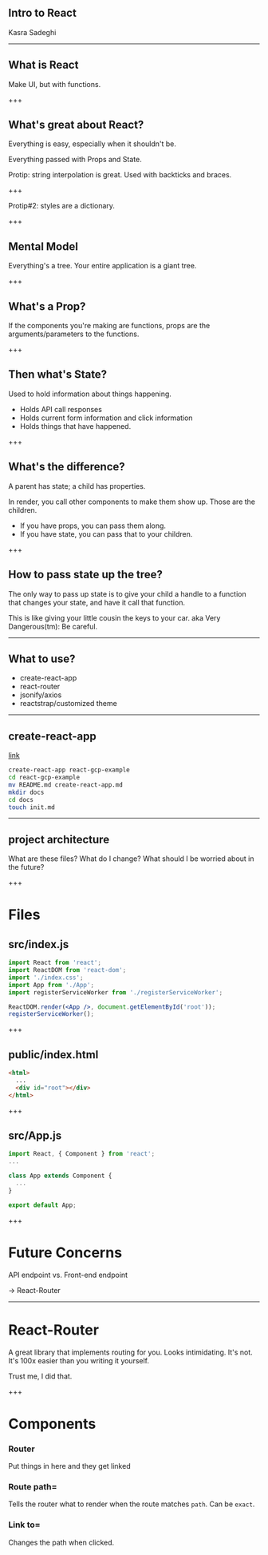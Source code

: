 ## Intro to React
Kasra Sadeghi

---

## What is React
Make UI, but with functions.

+++

## What's great about React?

Everything is easy, especially when it shouldn't be.

Everything passed with Props and State.

Protip: string interpolation is great.
Used with backticks and braces.

+++ 

Protip#2: styles are a dictionary. 

+++ 

## Mental Model
Everything's a tree. Your entire application is a giant tree.

+++

## What's a Prop?
If the components you're making are functions, props are the
arguments/parameters to the functions.

+++ 

## Then what's State?
Used to hold information about things happening. 
 - Holds API call responses
 - Holds current form information and click information
 - Holds things that have happened.

+++

## What's the difference?
A parent has state; a child has properties.

In render, you call other components to make them show up. Those are
the children. 
 - If you have props, you can pass them along.
 - If you have state, you can pass that to your children.
 
+++

## How to pass state up the tree?

The only way to pass up state is to give your child a handle to a
function that changes your state, and have it call that function.

This is like giving your little cousin the keys to your car. 
aka Very Dangerous(tm): Be careful.

--- 

## What to use?

- create-react-app
- react-router
- jsonify/axios
- reactstrap/customized theme

--- 

## create-react-app

[link](https://github.com/kasrasadeghi/react-gcp-example/blob/master/docs/init.md)

```bash
create-react-app react-gcp-example
cd react-gcp-example
mv README.md create-react-app.md
mkdir docs
cd docs
touch init.md
```

--- 

## project architecture

What are these files?
What do I change?
What should I be worried about in the future?

+++

# Files

## src/index.js

```jsx
import React from 'react';
import ReactDOM from 'react-dom';
import './index.css';
import App from './App';
import registerServiceWorker from './registerServiceWorker';

ReactDOM.render(<App />, document.getElementById('root'));
registerServiceWorker();
```

+++

## public/index.html

```html
<html>
  ...
  <div id="root"></div>
</html>
```

+++ 

## src/App.js

```jsx
import React, { Component } from 'react';
...

class App extends Component {
  ...
}

export default App;
```

+++ 

# Future Concerns

API endpoint vs. Front-end endpoint

-> React-Router

---

# React-Router

A great library that implements routing for you.
Looks intimidating. It's not. It's 100x easier than you writing it
yourself.

Trust me, I did that.

+++

# Components

### Router
Put things in here and they get linked

### Route path=
Tells the router what to render when the route matches `path`.
Can be `exact`.

### Link to=
Changes the path when clicked.
